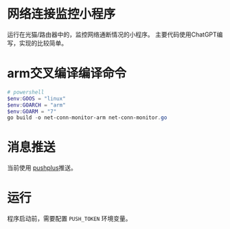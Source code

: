 # 网络连接监控小程序

运行在光猫/路由器中的，监控网络通断情况的小程序。
主要代码使用ChatGPT编写，实现的比较简单。

# arm交叉编译编译命令

```powershell
# powershell
$env:GOOS = "linux"
$env:GOARCH = "arm"
$env:GOARM = "7"
go build -o net-conn-monitor-arm net-conn-monitor.go

```

# 消息推送
当前使用 [pushplus](https://www.pushplus.plus)推送。


# 运行
程序启动前，需要配置 `PUSH_TOKEN` 环境变量。